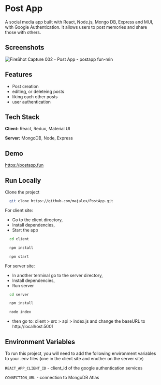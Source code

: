 
# Post App 

A social media app built with React, Node.js, Mongo DB, Express and MUI, with Google Authentication. It allows users to post memories and share those with others.


## Screenshots
![FireShot Capture 002 - Post App - postapp fun-min](https://user-images.githubusercontent.com/105987428/210068281-cbb5bffb-60dd-4436-bb72-6247d0467582.png)



## Features

- Post creation
- editing, or deleteing posts
- liking each other posts
- user authentication


## Tech Stack

**Client:** React, Redux, Material UI

**Server:** MongoDB, Node, Express

## Demo

https://postapp.fun


## Run Locally

Clone the project

```bash
  git clone https://github.com/majalex/PostApp.git
```
For client site: 
- Go to the client directory,
- Install dependencies,
- Start the app 

```bash
  cd client

  npm install

  npm start
```
For server site:
- In another terminal go to the server directory,
- Install dependencies,
- Run server


```bash
  cd server

  npm install

  node index
```
- then go to: client > src > api > index.js and change the baseURL to http://localhost:5001
## Environment Variables

To run this project, you will need to add the following environment variables to your .env files
(one in the client site and enother on the server site)

`REACT_APP_CLIENT_ID` - client_id of the google authentication services

`CONNECTION_URL` - connection to MongoDB Atlas



